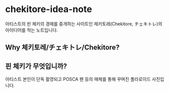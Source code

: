 # chekitore-idea-note
아티스트의 핀 체키의 경매를 중개하는 사이트인 체키토레(Chekitore, チェキトレ)의 아이디어를 적는 노트입니다.


## Why 체키토레/チェキトレ/Chekitore?


## 핀 체키가 무엇입니까?
아티스트 본인이 단독 촬영되고 POSCA 펜 등의 매체를 통해 꾸며진 폴라로이드 사진입니다.
